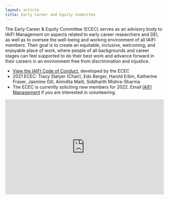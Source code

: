 ```yaml
---
layout: article
title: Early Career and Equity Committee
---
```


The Early Career & Equity Committee (ECEC) serves as an advisory body to IAIFI Management on aspects related to early career researchers and DEI, as well as to oversee the well-being and working environment of all IAIFI members. Their goal is to create an equitable, inclusive, welcoming, and enjoyable place of work, where people of all backgrounds and career stages can feel supported to do their best work and advance forward in their careers in an environment free from discrimination and injustice.

* [View the IAIFI Code of Conduct](/code-of-conduct.html), developed by the ECEC
* 2021 ECEC: Tracy Slatyer (Chair), Edo Berger, Harold Erbin, Katherine Fraser, Jasmine Gill, Anindita Maiti, Siddharth Mishra-Sharma
* The ECEC is currently soliciting new members for 2022. Email [IAIFI Management](iaifi@mit.edu) if you are interested in volunteering. 

<style>
.google-slides-container{
    position: relative;
    width: 100%;
    padding-top: 60%;
    overflow: hidden;
}
</style>

<style>
.google-slides-container iframe{
    position: absolute;
    top: 0;
    left: 0;
    width: 100%;
    height: 100%;
}
</style>

<div class="google-slides-container">
<iframe src="https://docs.google.com/presentation/d/e/2PACX-1vTd3-Nlnx5nltXYEPlVbo7UVZntELKmuzxo4l3Eliy8Qg1PubB9fgTj4C7OE8I16WPU23sRPhyWoXpk/embed?start=false&loop=false&delayms=3000" frameborder="0" width="864" height="512" allowfullscreen="true" mozallowfullscreen="true" webkitallowfullscreen="true"></iframe>
</div>



